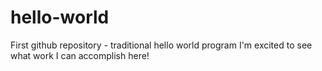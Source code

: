 # hello-world
First github repository - traditional hello world program
I'm excited to see what work I can accomplish here!
